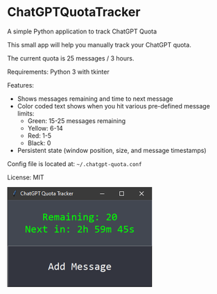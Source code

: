 # ChatGPTQuotaTracker
A simple Python application to track ChatGPT Quota

This small app will help you manually track your ChatGPT quota.

The current quota is 25 messages / 3 hours. 

Requirements: Python 3 with tkinter

Features:
- Shows messages remaining and time to next message
- Color coded text shows when you hit various pre-defined message limits:
  - Green: 15-25 messages remaining
  - Yellow: 6-14
  - Red: 1-5
  - Black: 0
- Persistent state (window position, size, and message timestamps)

Config file is located at: `~/.chatgpt-quota.conf`

License: MIT

![Screenshot](/screenshot.png)
